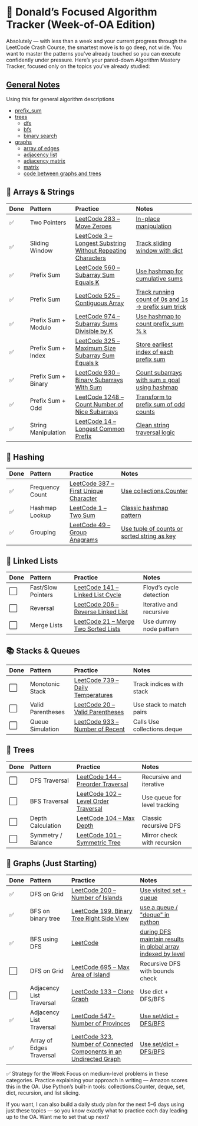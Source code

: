 # 🧠 Donald’s Focused Algorithm Tracker (Week-of-OA Edition)

Absolutely — with less than a week and your current progress through the LeetCode Crash Course, the smartest move is to go deep, not wide. You want to master the patterns you've already touched so you can execute confidently under pressure.
Here’s your pared-down Algorithm Mastery Tracker, focused only on the topics you’ve already studied:

## [General Notes](general-notes.md)

Using this for general algorithm descriptions

- [prefix_sum](general-notes.md#prefix-sum)
- [trees](general-notes.md#trees)
  - [dfs](general-notes.md#depth-first-search)
  - [bfs](general-notes.md#breath-first-search)
  - [binary search](general-notes.md#binary-search)
- [graphs](general-notes.md#binary-search)
  - [array of edges](general-notes.md#first-input-format-array-of-edges-see-number-of-connected-components)
  - [adjacency list](general-notes.md#second-input-format-adjacency-list)
  - [adjacency matrix](general-notes.md#third-input-format-adjacency-matrix-see-number-of-provinces)
  - [matrix](general-notes.md#last-input-format-matrix-see-number-of-islands)
  - [code between graphs and trees](general-notes.md#code-differences-between-graphs-and-trees)

## 🔢 Arrays & Strings

| Done | Pattern             | Practice                                                                                                                                     | Notes                                                                                                  |
| :--- | :------------------ | :------------------------------------------------------------------------------------------------------------------------------------------- | :----------------------------------------------------------------------------------------------------- |
| ✅   | Two Pointers        | [LeetCode 283 – Move Zeroes](https://leetcode.com/problems/move-zeroes/)                                                                     | [In-place manipulation](solutions/move-zeros.md)                                                       |
| ✅   | Sliding Window      | [LeetCode 3 – Longest Substring Without Repeating Characters](https://leetcode.com/problems/longest-substring-without-repeating-characters/) | [Track sliding window with dict](solutions/longest-substring-without-repeating-characters.md)          |
| ✅   | Prefix Sum          | [LeetCode 560 – Subarray Sum Equals K](https://leetcode.com/problems/subarray-sum-equals-k/)                                                 | [Use hashmap for cumulative sums](solutions/prefix_sums/subarray-sum-equals-k.md)                      |
| ✅   | Prefix Sum          | [LeetCode 525 – Contiguous Array](https://leetcode.com/problems/contiguous-array/)                                                           | [Track running count of 0s and 1s → prefix sum trick](solutions/prefix_sums/contiguous-array.md)       |
| ✅   | Prefix Sum + Modulo | [LeetCode 974 – Subarray Sums Divisible by K](https://leetcode.com/problems/subarray-sums-divisible-by-k/)                                   | [Use hashmap to count prefix_sum % k](solutions/prefix_sums/subarray-sums-divisible-by-k.md)           |
| ✅   | Prefix Sum + Index  | [LeetCode 325 – Maximum Size Subarray Sum Equals k](https://leetcode.com/problems/maximum-size-subarray-sum-equals-k/)                       | [Store earliest index of each prefix sum](solutions/prefix_sums/maximum-size-subarray-sum-equals-k.md) |
| ✅   | Prefix Sum + Binary | [LeetCode 930 – Binary Subarrays With Sum](https://leetcode.com/problems/binary-subarrays-with-sum/)                                         | [Count subarrays with sum = goal using hashmap](solutions/prefix_sums/binary-subarrays-with-sum.md)    |
| ✅   | Prefix Sum + Odd    | [LeetCode 1248 – Count Number of Nice Subarrays](https://leetcode.com/problems/count-number-of-nice-subarrays/)                              | [Transform to prefix sum of odd counts](solutions/prefix_sums/count-number-of-nice-subarrays.md)       |
| ✅   | String Manipulation | [LeetCode 14 – Longest Common Prefix](https://leetcode.com/problems/longest-common-prefix/)                                                  | [Clean string traversal logic](solutions/longest-common-prefix.md)                                     |

## 🧮 Hashing

| Done | Pattern         | Practice                                                                                                   | Notes                                                                      |
| :--- | :-------------- | :--------------------------------------------------------------------------------------------------------- | :------------------------------------------------------------------------- |
| ✅   | Frequency Count | [LeetCode 387 – First Unique Character](https://leetcode.com/problems/first-unique-character-in-a-string/) | [Use collections.Counter](solutions/first-unique-character-in-a-string.md) |
| ✅   | Hashmap Lookup  | [LeetCode 1 – Two Sum](https://leetcode.com/problems/two-sum/)                                             | [Classic hashmap pattern](solutions/two-sum.md)                            |
| ✅   | Grouping        | [LeetCode 49 – Group Anagrams](https://leetcode.com/problems/group-anagrams/)                              | [Use tuple of counts or sorted string as key](solutions/group-anagrams.md) |

## 🔗 Linked Lists

| Done | Pattern            | Practice                                                                                      | Notes                   |
| :--- | :----------------- | :-------------------------------------------------------------------------------------------- | :---------------------- |
| ⬜   | Fast/Slow Pointers | [LeetCode 141 – Linked List Cycle](https://leetcode.com/problems/linked-list-cycle/)          | Floyd’s cycle detection |
| ⬜   | Reversal           | [LeetCode 206 – Reverse Linked List](https://leetcode.com/problems/reverse-linked-list/)      | Iterative and recursive |
| ⬜   | Merge Lists        | [LeetCode 21 – Merge Two Sorted Lists](https://leetcode.com/problems/merge-two-sorted-lists/) | Use dummy node pattern  |

## 📚 Stacks & Queues

| Done | Pattern           | Practice                                                                                 | Notes                       |
| :--- | :---------------- | :--------------------------------------------------------------------------------------- | :-------------------------- |
| ⬜   | Monotonic Stack   | [LeetCode 739 – Daily Temperatures](https://leetcode.com/problems/daily-temperatures/)   | Track indices with stack    |
| ⬜   | Valid Parentheses | [LeetCode 20 – Valid Parentheses](https://leetcode.com/problems/valid-parentheses/)      | Use stack to match pairs    |
| ⬜   | Queue Simulation  | [LeetCode 933 – Number of Recent](https://leetcode.com/problems/number-of-recent-calls/) | Calls Use collections.deque |

## 🌲 Trees

| Done | Pattern            | Practice                                                                                                 | Notes                        |
| :--- | :----------------- | :------------------------------------------------------------------------------------------------------- | :--------------------------- |
| ⬜   | DFS Traversal      | [LeetCode 144 – Preorder Traversal](https://leetcode.com/problems/binary-tree-preorder-traversal/)       | Recursive and iterative      |
| ⬜   | BFS Traversal      | [LeetCode 102 – Level Order Traversal](https://leetcode.com/problems/binary-tree-level-order-traversal/) | Use queue for level tracking |
| ⬜   | Depth Calculation  | [LeetCode 104 – Max Depth](https://leetcode.com/problems/maximum-depth-of-binary-tree/)                  | Classic recursive DFS        |
| ⬜   | Symmetry / Balance | [LeetCode 101 – Symmetric Tree](https://leetcode.com/problems/symmetric-tree/)                           | Mirror check with recursion  |

## 🧭 Graphs (Just Starting)

| Done | Pattern                  | Practice                                                                                                                                                                | Notes                                                                                                                 |
| :--- | :----------------------- | :---------------------------------------------------------------------------------------------------------------------------------------------------------------------- | :-------------------------------------------------------------------------------------------------------------------- |
| ✅   | DFS on Grid              | [LeetCode 200 – Number of Islands](https://leetcode.com/problems/number-of-islands/)                                                                                    | [Use visited set + queue](solutions/number-of-islands.md)                                                             |
| ✅   | BFS on binary tree       | [LeetCode 199. Binary Tree Right Side View](https://leetcode.com/problems/binary-tree-right-side-view/)                                                                 | [use a queue / "deque" in python](solutions/binary-tree-right-side-view.md)                                           |
| ✅   | BFS using DFS            | [LeetCode](https://leetcode.com/problems/binary-tree-zigzag-level-order-traversal/)                                                                                     | [during DFS maintain results in global array indexed by level](solutions/binary-tree-zigzag-level-order-traversal.md) |
| ⬜   | DFS on Grid              | [LeetCode 695 – Max Area of Island](https://leetcode.com/problems/max-area-of-island/)                                                                                  | Recursive DFS with bounds check                                                                                       |
| ⬜   | Adjacency List Traversal | [LeetCode 133 – Clone Graph](https://leetcode.com/problems/clone-graph/)                                                                                                | Use dict + DFS/BFS                                                                                                    |
| ✅   | Adjacency List Traversal | [LeetCode 547- Number of Provinces](https://leetcode.com/problems/number-of-provinces/)                                                                                 | [Use set/dict + DFS/BFS](solutions/number-of-provinces.md)                                                            |
| ✅   | Array of Edges Traversal | [LeetCode 323. Number of Connected Components in an Undirected Graph](https://leetcode.com/problems/number-of-connected-components-in-an-undirected-graph/description/) | [Use set/dict + DFS/BFS](solutions/number-of-connected-components.md)                                                 |

✅ Strategy for the Week
Focus on medium-level problems in these categories.
Practice explaining your approach in writing — Amazon scores this in the OA.
Use Python’s built-in tools: collections.Counter, deque, set, dict, recursion, and list slicing.

If you want, I can also build a daily study plan for the next 5–6 days using just these topics — so you know exactly what to practice each day leading up to the OA. Want me to set that up next?

